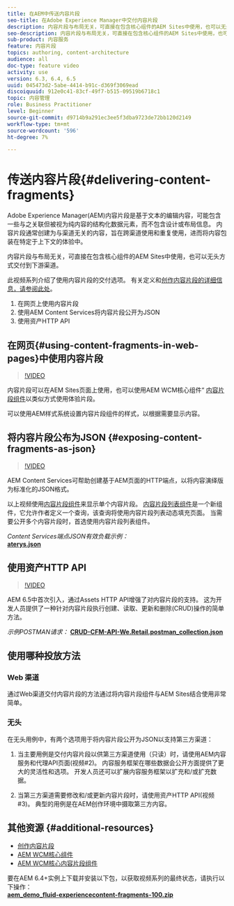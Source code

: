 ```yaml
---
title: 在AEM中传送内容片段
seo-title: 在Adobe Experience Manager中交付内容片段
description: 内容片段与布局无关，可直接在包含核心组件的AEM Sites中使用，也可以无头方式交付到下游渠道。
seo-description: 内容片段与布局无关，可直接在包含核心组件的AEM Sites中使用，也可以无头方式交付到下游渠道。
sub-product: 内容服务
feature: 内容片段
topics: authoring, content-architecture
audience: all
doc-type: feature video
activity: use
version: 6.3, 6.4, 6.5
uuid: 045473d2-5abe-4414-b91c-d369f3069ead
discoiquuid: 912e0c41-83cf-49f7-b515-09519b6718c1
topic: 内容管理
role: Business Practitioner
level: Beginner
source-git-commit: d9714b9a291ec3ee5f3dba9723de72bb120d2149
workflow-type: tm+mt
source-wordcount: '596'
ht-degree: 7%

---
```



# 传送内容片段{#delivering-content-fragments}

Adobe Experience Manager(AEM)内容片段是基于文本的编辑内容，可能包含一些与之关联但被视为纯内容的结构化数据元素，而不包含设计或布局信息。 内容片段通常创建为与渠道无关的内容，旨在跨渠道使用和重复使用，进而将内容包装在特定于上下文的体验中。

内容片段与布局无关，可直接在包含核心组件的AEM Sites中使用，也可以无头方式交付到下游渠道。

此视频系列介绍了使用内容片段的交付选项。 有关定义和[创作内容片段的详细信息，请参阅此处](content-fragments-feature-video-use.md)。

1. 在网页上使用内容片段
2. 使用AEM Content Services将内容片段公开为JSON
3. 使用资产HTTP API

## 在网页{#using-content-fragments-in-web-pages}中使用内容片段

>[!VIDEO](https://video.tv.adobe.com/v/22449/?quality=12&learn=on)

内容片段可以在AEM Sites页面上使用，也可以使用AEM WCM核心组件“ [内容片段组件](https://docs.adobe.com/content/help/zh-Hans/experience-manager-core-components/using/components/content-fragment-component.html)以类似方式使用体验片段。

可以使用AEM样式系统设置内容片段组件的样式，以根据需要显示内容。

## 将内容片段公布为JSON {#exposing-content-fragments-as-json}

>[!VIDEO](https://video.tv.adobe.com/v/22448/?quality=12&learn=on)

AEM Content Services可帮助创建基于AEM页面的HTTP端点，以将内容演绎版为标准化的JSON格式。

以上视频使用[内容片段组件](https://docs.adobe.com/content/help/en/experience-manager-core-components/using/components/content-fragment-component.html)来显示单个内容片段。 [内容片段列表组件](https://docs.adobe.com/content/help/en/experience-manager-core-components/using/components/content-fragment-list.html)是一个新组件，它允许作者定义一个查询，该查询将使用内容片段列表动态填充页面。 当需要公开多个内容片段时，首选使用内容片段列表组件。

*Content Services端点JSON有效负载示例：*\
**[aterys.json](assets/athletes.json)**

## 使用资产HTTP API

>[!VIDEO](https://video.tv.adobe.com/v/26390/?quality=12&learn=on)

AEM 6.5中首次引入，通过Assets HTTP API增强了对内容片段的支持。 这为开发人员提供了一种针对内容片段执行创建、读取、更新和删除(CRUD)操作的简单方法。

*示例POSTMAN请求：*
**[CRUD-CFM-API-We.Retail.postman_collection.json](assets/CRUD-CFM-API-We.Retail.postman_collection.json)**

## 使用哪种投放方法

### Web 渠道

通过Web渠道交付内容片段的方法通过将内容片段组件与AEM Sites结合使用非常简单。

### 无头

在无头用例中，有两个选项用于将内容片段公开为JSON以支持第三方渠道：

1. 当主要用例是交付内容片段以供第三方渠道使用（只读）时，请使用AEM内容服务和代理API页面(视频#2)。 内容服务框架在哪些数据会公开方面提供了更大的灵活性和选项。 开发人员还可以扩展内容服务框架以扩充和/或扩充数据。

2. 当第三方渠道需要修改和/或更新内容片段时，请使用资产HTTP API(视频#3)。 典型的用例是在AEM创作环境中摄取第三方内容。

## 其他资源 {#additional-resources}

* [创作内容片段](content-fragments-feature-video-use.md)
* [AEM WCM核心组件](https://docs.adobe.com/content/help/zh-Hans/experience-manager-core-components/using/introduction.html)
* [AEM WCM核心内容片段组件](https://docs.adobe.com/content/help/en/experience-manager-core-components/using/components/content-fragment-component.html)

要在AEM 6.4+实例上下载并安装以下包，以获取视频系列的最终状态，请执行以下操作：\
**[aem_demo_fluid-experiencecontent-fragments-100.zip](assets/aem_demo_fluid-experiencescontent-fragments-100.zip)**
